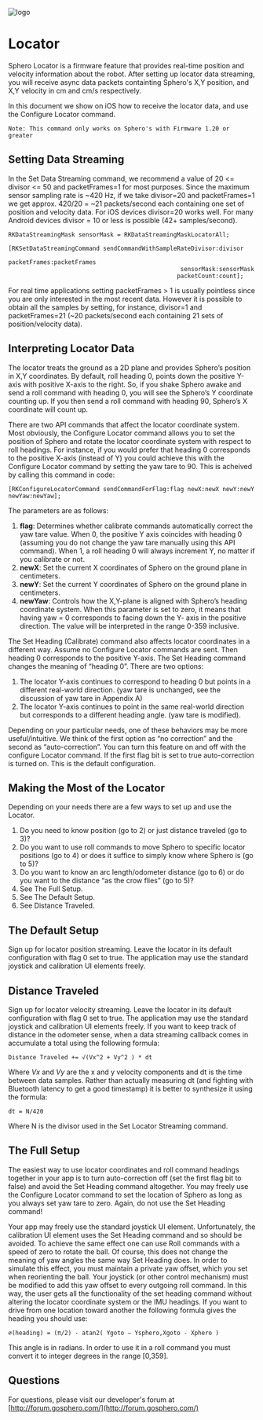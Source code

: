 ![logo](http://update.orbotix.com/developer/sphero-small.png)

# LocatorSphero Locator is a firmware feature that provides real-time position and velocity information about the robot.  After setting up locator data streaming, you will receive async data packets containting Sphero's X,Y position, and X,Y velocity in cm and cm/s respectively.  
In this document we show on iOS how to receive the locator data, and use the Configure Locator command. 
	Note: This command only works on Sphero's with Firmware 1.20 or greater
## Setting Data Streaming
In the Set Data Streaming command, we recommend a value of 20 <= divisor <= 50 and packetFrames=1 for most purposes.  Since the maximum sensor sampling rate is ~420 Hz, if we take divisor=20 and packetFrames=1 we get approx. 420/20 = ~21 packets/second each containing one set of position and velocity data.  For iOS devices divisor=20 works well.  For many Android devices divisor = 10 or less is possible (42+ samples/second).
	RKDataStreamingMask sensorMask = RKDataStreamingMaskLocatorAll;

	[RKSetDataStreamingCommand sendCommandWithSampleRateDivisor:divisor 
	                                               packetFrames:packetFrames
	                                                 sensorMask:sensorMask 
	                                                packetCount:count];
For real time applications setting packetFrames > 1 is usually pointless since you are only interested in the most recent data.  However it is possible to obtain all the samples by setting, for instance, divisor=1 and packetFrames=21 (~20 packets/second each containing 21 sets of position/velocity data).
## Interpreting Locator DataThe locator treats the ground as a 2D plane and provides Sphero’s position in X,Y coordinates.  By default, roll heading 0, points down the positive Y-axis with positive X-axis to the right.  So, if you shake Sphero awake and send a roll command with heading 0, you will see the Sphero’s Y coordinate counting up.  If you then send a roll command with heading 90, Sphero’s X coordinate will count up.
There are two API commands that affect the locator coordinate system.  Most obviously, the Configure Locator command allows you to set the position of Sphero and rotate the locator coordinate system with respect to roll headings.  For instance, if you would prefer that heading 0 corresponds to the positive X-axis (instead of Y) you could achieve this with the Configure Locator command by setting the yaw tare to 90.  This is acheived by calling this command in code:	[RKConfigureLocatorCommand sendCommandForFlag:flag newX:newX newY:newY newYaw:newYaw];
The parameters are as follows:
1. **flag**: Determines whether calibrate commands automatically correct the yaw tare value. When 0, the positive Y axis coincides with heading 0 (assuming you do not change the yaw tare manually using this API command). When 1, a roll heading 0 will always increment Y, no matter if you calibrate or not.
2. **newX**: Set the current X coordinates of Sphero on the ground plane in centimeters.
3. **newY**: Set the current Y coordinates of Sphero on the ground plane in centimeters.
4. **newYaw**: Controls how the X,Y-plane is aligned with Sphero’s heading coordinate system. When this parameter is set to zero, it means that having yaw = 0 corresponds to facing down the Y- axis in the positive direction. The value will be interpreted in the range 0-359 inclusive.The Set Heading (Calibrate) command also affects locator coordinates in a different way.  Assume no Configure Locator commands are sent.  Then heading 0 corresponds to the positive Y-axis.  The Set Heading command changes the meaning of “heading 0”.  There are two options:1. The locator Y-axis continues to correspond to heading 0 but points in a different real-world direction. (yaw tare is unchanged, see the discussion of yaw tare in Appendix A)2. The locator Y-axis continues to point in the same real-world direction but corresponds to a different heading angle. (yaw tare is modified).
Depending on your particular needs, one of these behaviors may be more useful/intuitive.  We think of the first option as “no correction” and the second as “auto-correction”.  You can turn this feature on and off with the configure Locator command.  If the first flag bit is set to true auto-correction is turned on.  This is the default configuration.
## Making the Most of the Locator
Depending on your needs there are a few ways to set up and use the Locator.1. Do you need to know position (go to 2) or just distance traveled (go to 3)?2. Do you want to use roll commands to move Sphero to specific locator positions (go to 4) or does it suffice to simply know where Sphero is (go to 5)?3. Do you want to know an arc length/odometer distance (go to 6) or do you want to the distance “as the crow flies” (go to 5)?4. See The Full Setup.5. See The Default Setup.6. See Distance Traveled.## The Default SetupSign up for locator position streaming.  Leave the locator in its default configuration with flag 0 set to true.  The application may use the standard joystick and calibration UI elements freely.## Distance TraveledSign up for locator velocity streaming.  Leave the locator in its default configuration with flag 0 set to true.  The application may use the standard joystick and calibration UI elements freely.  If you want to keep track of distance in the odometer sense, when a data streaming callback comes in accumulate a total using the following formula:
	Distance Traveled += √(Vx^2 + Vy^2 ) * dt
Where *Vx* and *Vy* are the x and y velocity components and dt is the time between data samples.  Rather than actually measuring dt (and fighting with Bluetooth latency to get a good timestamp) it is better to synthesize it using the formula:
	dt = N/420Where N is the divisor used in the Set Locator Streaming command.## The Full Setup
The easiest way to use locator coordinates and roll command headings together in your app is to turn auto-correction off (set the first flag bit to false) and avoid the Set Heading command altogether.  You may freely use the Configure Locator command to set the location of Sphero as long as you always set yaw tare to zero.  Again, do not use the Set Heading command!
Your app may freely use the standard joystick UI element.  Unfortunately, the calibration UI element uses the Set Heading command and so should be avoided.  To achieve the same effect one can use Roll commands with a speed of zero to rotate the ball.  Of course, this does not change the meaning of yaw angles the same way Set Heading does.  In order to simulate this effect, you must maintain a private yaw offset, which you set when reorienting the ball.  Your joystick (or other control mechanism) must be modified to add this yaw offset to every outgoing roll command.In this way, the user gets all the functionality of the set heading command without altering the locator coordinate system or the IMU headings.  If you want to drive from one location toward another the following formula gives the heading you should use:
	∅(heading) = (π/2) - atan2( Ygoto – Ysphero,Xgoto - Xphero )
This angle is in radians.  In order to use it in a roll command you must convert it to integer degrees in the range [0,359].
## Questions

For questions, please visit our developer's forum at [http://forum.gosphero.com/](http://forum.gosphero.com/)

	  